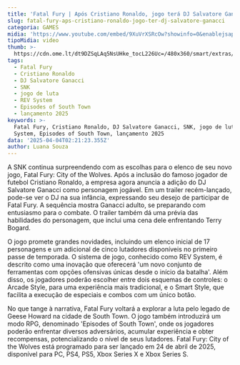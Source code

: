 ```yaml
---
title: 'Fatal Fury | Após Cristiano Ronaldo, jogo terá DJ Salvatore Ganacci'
slug: fatal-fury-aps-cristiano-ronaldo-jogo-ter-dj-salvatore-ganacci
categoria: GAMES
midia: 'https://www.youtube.com/embed/9XuVrXSRcOw?showinfo=0&enablejsapi=1'
tipoMidia: video
thumb: >-
  https://cdn.ome.lt/dt9DZSqLAq5NsUHke_tocL226Uc=/480x360/smart/extras/conteudos/FATAL_FURY__CotW__Salvatore_GanacciAnnouncement_Trailer_1-12_screenshot.png
tags:
  - Fatal Fury
  - Cristiano Ronaldo
  - DJ Salvatore Ganacci
  - SNK
  - jogo de luta
  - REV System
  - Episodes of South Town
  - lançamento 2025
keywords: >-
  Fatal Fury, Cristiano Ronaldo, DJ Salvatore Ganacci, SNK, jogo de luta, REV
  System, Episodes of South Town, lançamento 2025
data: '2025-04-04T02:21:23.355Z'
author: Luana Souza
---
```


A SNK continua surpreendendo com as escolhas para o elenco de seu novo jogo, Fatal Fury: City of the Wolves. Após a inclusão do famoso jogador de futebol Cristiano Ronaldo, a empresa agora anuncia a adição do DJ Salvatore Ganacci como personagem jogável. Em um trailer recém-lançado, pode-se ver o DJ na sua infância, expressando seu desejo de participar de Fatal Fury. A sequência mostra Ganacci adulto, se preparando com entusiasmo para o combate. O trailer também dá uma prévia das habilidades do personagem, que inclui uma cena dele enfrentando Terry Bogard.

O jogo promete grandes novidades, incluindo um elenco inicial de 17 personagens e um adicional de cinco lutadores disponíveis no primeiro passe de temporada. O sistema de jogo, conhecido como REV System, é descrito como uma inovação que oferecerá 'um novo conjunto de ferramentas com opções ofensivas únicas desde o início da batalha'. Além disso, os jogadores poderão escolher entre dois esquemas de controles: o Arcade Style, para uma experiência mais tradicional, e o Smart Style, que facilita a execução de especiais e combos com um único botão.

No que tange à narrativa, Fatal Fury voltará a explorar a luta pelo legado de Geese Howard na cidade de South Town. O jogo também introduzirá um modo RPG, denominado 'Episodes of South Town', onde os jogadores poderão enfrentar diversos adversários, acumular experiência e obter recompensas, potencializando o nível de seus lutadores. Fatal Fury: City of the Wolves está programado para ser lançado em 24 de abril de 2025, disponível para PC, PS4, PS5, Xbox Series X e Xbox Series S.
